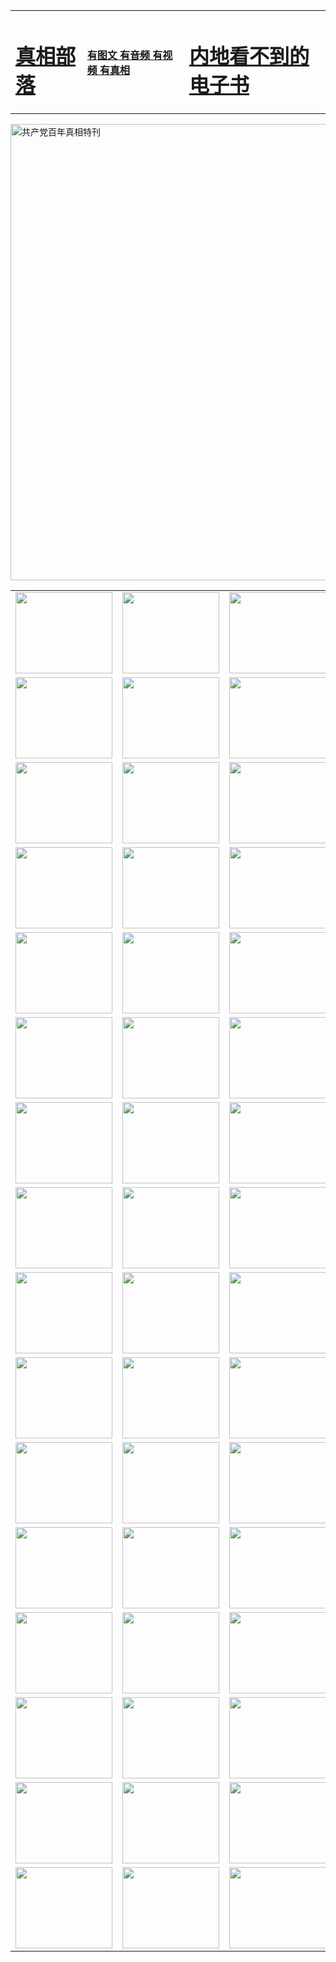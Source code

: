 <table>
<tr>

<td>
	<H1><a href="http://54.fikrifaizah.org/zx/">真相部落</a></H1>
</td>
<td>
	<H4><a href="http://54.fikrifaizah.org/zx/">有图文 有音频 有视频 有真相</a></H4>
</td>
<td>
	<H1><a href="http://54.fikrifaizah.org/book/"> 内地看不到的电子书</a></H1>
</td>
</tr>
</table>

 <div ><a href="http://54.fikrifaizah.org/zx/bngcd/"><img src="http://54.fikrifaizah.org/zx/bngcd/gcdbnzx.jpg" width="730"  border="0" alt="共产党百年真相特刊"></a></div>

<table>
<tr>
	<td><a href="http://e15.lifepixeled.com/xtr/107/"><img  src ="http://e15.lifepixeled.com/pic/2017/02/107.jpg" width="155px" height="130px"></a></td>
	<td><a href="http://e15.lifepixeled.com/xtr/829/"><img src ="http://e15.lifepixeled.com/pic/2017/02/829.jpg" width="155px" height="130px"></a></td>
	<td><a href="http://e15.lifepixeled.com/xtr/69/"><img  src ="http://e15.lifepixeled.com/pic/2017/02/69.jpg" width="155px" height="130px"></a></td>
	<td><a href="http://e15.lifepixeled.com/xtr/99/"><img  src ="http://e15.lifepixeled.com/pic/2017/02/99.jpg" width="155px" height="130px"></a></td>
</tr>
<tr>
	<td><a href="http://e15.lifepixeled.com/xtr/40/"><img  src ="http://e15.lifepixeled.com/pic/2017/02/40.jpg" width="155px" height="130px"></a></td>
	<td><a href="http://e15.lifepixeled.com/xtr/20/"><img  src ="http://e15.lifepixeled.com/pic/2017/02/20.jpg" width="155px" height="130px"></a></td>
	<td><a href="http://e15.lifepixeled.com/xtr/81/"><img  src ="http://e15.lifepixeled.com/pic/2017/02/81.jpg" width="155px" height="130px"></a></td>
	<td><a href="http://e15.lifepixeled.com/xtr/2/"><img  src ="http://e15.lifepixeled.com/pic/2017/02/2.jpg" width="155px" height="130px"></a></td>
</tr>
<tr>
	<td><a href="http://e15.lifepixeled.com/xtr/86/"><img  src ="http://e15.lifepixeled.com/pic/2017/02/86.jpg" width="155px" height="130px"></a></td>
	<td><a href="http://e15.lifepixeled.com/xtr/109/"><img  src ="http://e15.lifepixeled.com/pic/2017/02/109.jpg" width="155px" height="130px"></a></td>
	<td><a href="http://e15.lifepixeled.com/xtr/1378/"><img  src ="http://e15.lifepixeled.com/pic/2017/02/1378.jpg" width="155px" height="130px"></a></td>
	<td><a href="http://e15.lifepixeled.com/xtr/57/"><img  src ="http://e15.lifepixeled.com/pic/2017/02/57.jpg" width="155px" height="130px"></a></td>
</tr>
<tr>
	<td><a href="http://e15.lifepixeled.com/xtr/1219/"><img  src ="http://e15.lifepixeled.com/pic/2017/02/1219.jpg" width="155px" height="130px"></a></td>
	<td><a href="http://e15.lifepixeled.com/xtr/1220/"><img  src ="http://e15.lifepixeled.com/pic/2017/02/1220.jpg" width="155px" height="130px"></a></td>
	<td><a href="http://e15.lifepixeled.com/xtr/1221/"><img  src ="http://e15.lifepixeled.com/pic/2017/02/1221.jpg" width="155px" height="130px"></a></td>
	<td><a href="http://e15.lifepixeled.com/xtr/51/"><img  src ="http://e15.lifepixeled.com/pic/2017/02/51.jpg" width="155px" height="130px"></a></td>
</tr>
<tr>
	<td><a href="http://e15.lifepixeled.com/xtr/1055/"><img  src ="http://e15.lifepixeled.com/pic/2017/02/1055.jpg" width="155px" height="130px"></a></td>
	<td><a href="http://e15.lifepixeled.com/xtr/611/"><img  src ="http://e15.lifepixeled.com/pic/2017/02/611.jpg" width="155px" height="130px"></a></td>
	<td><a href="http://e15.lifepixeled.com/xtr/1121/"><img  src ="http://e15.lifepixeled.com/pic/2017/02/1121.jpg" width="155px" height="130px"></a></td>
	<td><a href="http://e15.lifepixeled.com/xtr/610/"><img  src ="http://e15.lifepixeled.com/pic/2017/02/610.jpg" width="155px" height="130px"></a></td>
</tr>
<tr>
	<td><a href="http://e15.lifepixeled.com/xtr/1128/"><img  src ="http://e15.lifepixeled.com/pic/2017/02/1128.jpg" width="155px" height="130px"></a></td>
	<td><a href="http://e15.lifepixeled.com/xtr/1395/"><img  src ="http://e15.lifepixeled.com/pic/2017/02/1406.jpg" width="155px" height="130px"></a></td>
	<td><a href="http://e15.lifepixeled.com/xtr/1407/"><img  src ="http://e15.lifepixeled.com/pic/2017/02/1407.jpg" width="155px" height="130px"></a></td>
	<td><a href="http://e15.lifepixeled.com/xtr/934/"><img  src ="http://e15.lifepixeled.com/pic/2017/02/934.jpg" width="155px" height="130px"></a></td>
</tr>
<tr>
	<td><a href="http://e15.lifepixeled.com/xtr/641/"><img  src ="http://e15.lifepixeled.com/pic/2017/02/641.jpg" width="155px" height="130px"></a></td>
	<td><a href="http://e15.lifepixeled.com/xtr/949/"><img  src ="http://e15.lifepixeled.com/pic/2017/02/949.jpg" width="155px" height="130px"></a></td>
	<td><a href="http://e15.lifepixeled.com/xtr/112/"><img  src ="http://e15.lifepixeled.com/pic/2017/02/112.jpg" width="155px" height="130px"></a></td>
	<td><a href="http://e15.lifepixeled.com/xtr/812/"><img  src ="http://e15.lifepixeled.com/pic/2017/02/812.jpg" width="155px" height="130px"></a></td>
</tr>
<tr>
	<td><a href="http://e15.lifepixeled.com/xtr/103/"><img  src ="http://e15.lifepixeled.com/pic/2017/02/103.jpg" width="155px" height="130px"></a></td>
	<td><a href="http://e15.lifepixeled.com/xtr/3/"><img  src ="http://e15.lifepixeled.com/pic/2017/02/3.jpg" width="155px" height="130px"></a></td>
	<td><A href="http://e15.lifepixeled.com/mp4/zx/2015/11/Lkmtt.mp4" target="_blank" title="莲开满天庭"><img  src="http://e15.lifepixeled.com/pic/2015/11/Lkmtt3480_jssor.jpg"  width="155px" height="130px"></A></td>
	<td><A href="http://e15.lifepixeled.com/mp4/zx/2015/11/2013513.mp4" target="_blank" title="飞旋的法轮"><img  src="http://e15.lifepixeled.com/pic/2015/11/falun480_jssor.jpg"  width="155px" height="130px"></A></td>
</tr>
<tr>
	<td><A href="http://e15.lifepixeled.com/mp4/zx/2015/11/NYParade.mp4" target="_blank" title="2004年4月10日法轮功纽约大游行"><img  src="http://e15.lifepixeled.com/pic/2015/11/nyparade480_jssor.jpg"  width="155px" height="130px"></A></td>
	<td><A href="http://e15.lifepixeled.com/mp4/news617/2015/05/WEB_s28093.mp4" target="_blank" title="2015年世界法轮大法日特别报导"><img  src="http://e15.lifepixeled.com/pic/2015/11/p6752711a666997037_jssor.jpg"  width="155px" height="130px"></A></td>
	<td><A href="http://e15.lifepixeled.com/mp4/news829/2015/11/30211_326650.mp4" target="_blank" title="沧州绑架案连审四天 民众抹泪称审好人"><img  src="http://e15.lifepixeled.com/pic/2015/11/changzhou2480_jssor.jpg"  width="155px" height="130px"></A></td>
	<td><A href="http://e15.lifepixeled.com/mp4/mhph/2015/10/changzhou.mp4" target="_blank" title="沧州真相--狮城血泪"><img  src="http://e15.lifepixeled.com/pic/2015/11/changzhou480_jssor.jpg"  width="155px" height="130px"></A></td>
</tr>
<tr>
	<td><A href="http://e15.lifepixeled.com/mp4/mhjd/mhjd_55.mp4" target="_blank" title="正义律师与无罪辩护"><img  src="http://e15.lifepixeled.com/pic/2015/11/wzbh480_jssor.jpg"  width="155px" height="130px"></A></td>
	<td><A href="http://e15.lifepixeled.com/mp4/zx/2015/11/layerkcs.mp4" target="_blank" title="中国的良心--高智晟律师"><img  src="http://e15.lifepixeled.com/pic/2015/11/layerkcs2480_jssor.jpg"  width="155px" height="130px"></A></td>
	<td><A href="http://e15.lifepixeled.com/mp4/mhph/2015/10/szxl.mp4" target="_blank" title="神州血泪--北京、大庆、广东、哈尔滨"><img  src="http://e15.lifepixeled.com/pic/2015/11/szxl480_jssor.jpg"  width="155px" height="130px"></A></td>
	<td><A href="http://e15.lifepixeled.com/mp4/zx/2015/11/TangShanFFXS.mp4" target="_blank" title="真相纪录片：凤凰新生"><img  src="http://e15.lifepixeled.com/pic/2015/11/fhxs2480_jssor.jpg"  width="155px" height="130px"></A></td>
</tr>
<tr>
	<td><A href="http://e15.lifepixeled.com/mp4/zx/2015/11/jidong.mp4" target="_blank" title="冀东监狱的罪恶"><img  src="http://e15.lifepixeled.com/pic/2015/11/jidong480_jssor.jpg"  width="155px" height="130px"></A></td>
	<td><A href="http://e15.lifepixeled.com/mp4/mhph/2015/10/tangshan.mp4" target="_blank" title="凤凰血泪"><img  src="http://e15.lifepixeled.com/pic/2015/11/tangshan480_jssor.jpg"  width="155px" height="130px"></A>
					</div></td>
	<td>	<A href="http://e15.lifepixeled.com/mp4/mhph/2015/10/zfxtzxl.mp4" target="_blank" title="政法系统罪行录--唐山篇"><img  src="http://e15.lifepixeled.com/pic/2015/11/zfxtzxl480_jssor.jpg"  width="155px" height="130px"></A></td>
	<td><A href="http://e15.lifepixeled.com/mp4/mhph/2015/10/QDBG.mp4" target="_blank" title="青岛悲歌"><img  src="http://e15.lifepixeled.com/pic/2015/10/qdbg2480_jssor.jpg"  width="155px" height="130px"></A></td>
</tr>
<tr>
	<td><A href="http://e15.lifepixeled.com/mp4/mhph/2015/10/huludao.mp4" target="_blank" title="葫芦岛永恒的见证"><img  src="http://e15.lifepixeled.com/pic/2015/10/huludao480_jssor.jpg"  width="155px" height="130px"></A></td>
	<td><A href="http://e15.lifepixeled.com/mp4/mhph/2015/10/qbzx.mp4" target="_blank" title="湖畔泉边听真相-济南泉城的传奇"><img  src="http://e15.lifepixeled.com/pic/2015/10/hupan480_jssor.jpg"  width="155px" height="130px"></A></td>
	<td><A href="http://e15.lifepixeled.com/mp4/mhph/2015/10/baoding_dvd_v2.mp4" target="_blank" title="燕赵悲歌"><img  src="http://e15.lifepixeled.com/pic/2015/10/yzbg480_jssor.jpg"  width="155px" height="130px"></A></td>
	<td><A href="http://e15.lifepixeled.com/mp4/zx/2015/11/meihuashi_complete_ED2.0.mp4" target="_blank" title="梅花诗完整版"><img  src="http://e15.lifepixeled.com/pic/2015/11/mhs480_jssor.jpg"  width="155px" height="130px"></A></td>
</tr>
<tr>
	<td><A href="http://e15.lifepixeled.com/mp4/zx/2015/11/fengbei512k.mp4" target="_blank" title="丰碑"><img  src="http://e15.lifepixeled.com/pic/2015/11/fongbei480_jssor.jpg"  width="155px" height="130px"></A></td>
	<td><A href="http://e15.lifepixeled.com/mp4/zx/2015/11/fytdxComplete.mp4" target="_blank" title="风雨天地行全集"><img  src="http://e15.lifepixeled.com/pic/2015/11/fytdxWhite480_jssor.jpg"  width="155px" height="130px"></A></td>
	<td><A href="http://e15.lifepixeled.com/mp4/zx/2015/11/JianZheng.mp4" target="_blank" title="见证"><img  src="http://e15.lifepixeled.com/pic/2015/11/witness480_jssor.jpg"  width="155px" height="130px"></A></td>
	<td><A href="http://e15.lifepixeled.com/mp4/mhph/2015/10/hcym.mp4" target="_blank" title="红朝阴谋"><img  src="http://e15.lifepixeled.com/pic/2015/10/hcym480_jssor.jpg"  width="155px" height="130px"></A></td>
</tr>
<tr>
	<td><A href="http://e15.lifepixeled.com/mp4/zx/2015/11/zfzxPalV3.mp4" target="_blank" title="是自焚还是骗局"><img  src="http://e15.lifepixeled.com/pic/2015/11/zfzx4805_jssor.jpg"  width="155px" height="130px"></A></td>
	<td><A href="http://e15.lifepixeled.com/mp4/zx/2015/11/lsdspMsyTd.mp4" target="_blank" title="历史的审判"><img  src="http://e15.lifepixeled.com/pic/2015/11/lsdsp480_jssor.jpg"  width="155px" height="130px"></A></td>
	<td><A href="http://e15.lifepixeled.com/mp4/news886/2015/11/concat886.mp4" target="_blank" title="一周全球控告江泽民"><img  src="http://e15.lifepixeled.com/pic/2015/11/news886480_jssor.jpg"  width="155px" height="130px"></A></td>
	<td><A href="http://e15.lifepixeled.com/mp4/news1378/2014/08/CQSD_s0_e4_v2_i0-CQSD_4-video.mp4" target="_blank" title="欧洲的抉择"><img  src="http://e15.lifepixeled.com/pic/2015/11/p5143421a564166643-ss_jssor.jpg"  width="155px" height="130px"></A></td>
</tr>
<tr>
	<td><A href="http://e15.lifepixeled.com/mp4/zx/2015/11/hk20150720parade.mp4" target="_blank" title="港法轮功反迫害大游行 大陆游客震撼"><img  src="http://e15.lifepixeled.com/pic/2015/11/281098-ss_jssor.jpg"  width="155px" height="130px"></A></td>
	<td><A href="http://e15.lifepixeled.com/mp4/zx/2015/11/20150720hkParade512k.mp4" target="_blank" title="香港法轮功720游行声援诉江潮"><img  src="http://e15.lifepixeled.com/pic/2015/11/2015720parade480_jssor.jpg"  width="155px" height="130px"></A></td>
	<td><A href="http://e15.lifepixeled.com/mp4/zx/2015/11/hktdc512.mp4" target="_blank" title="香港退党潮"><img  src="http://e15.lifepixeled.com/pic/2015/11/hktdc480_jssor.jpg"  width="155px" height="130px"></A></td>
	<td><A href="http://e15.lifepixeled.com/mp4/news413/2015/11/concat413.mp4" target="_blank" title="本月退党精选"><img  src="http://e15.lifepixeled.com/pic/2015/11/tuidang480_jssor.jpg"  width="155px" height="130px"></A></td>
</tr>
<tr>
	<td><A href="http://e15.lifepixeled.com/mp4/news823/2015/11/TSZG_British_1_QA_A_TSZG-61-1_XinHaoNianZuoZh_P617180.mp4" target="_blank" title="辛灏年：纪念《九评共产党》发表十周年演讲"><img  src="http://e15.lifepixeled.com/pic/2015/11/xhn9p10480_jssor.jpg"  width="155px" height="130px"></A></td>
	<td><A href="http://e15.lifepixeled.com/mp4/news57/2015/11/JPGCD8.mp4" target="_blank" title="【九评之八】评中国共产党的邪教本质"><img  src="http://e15.lifepixeled.com/pic/2015/11/9pkcd8p480_jssor.jpg"  width="155px" height="130px"></A></td>
	<td><A href="http://e15.lifepixeled.com/mp4/other/kao.Chih.Sheng_story.mp4"  target="_blank" title="超越恐惧:高智晟的故事"				style="font-size:20px;"><img src="http://e15.lifepixeled.com/pic/2016/12/GZS201408070902.jpg"  width="155px" height="130px">
						</A></td>
	<td><A href="http://e15.lifepixeled.com/mp4/zx/2016/11/oh10yearsInv.mp4"  target="_blank" title="纪录片《活摘 十年调查》完整版" style="font-size:20px;"><img src="http://e15.lifepixeled.com/pic/2016/11/10yearsOHinv.jpg"  width="155px" height="130px">
						</A></td>
</tr>
</table>


